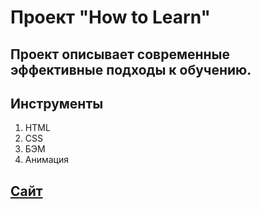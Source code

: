 # Проект "How to Learn"

## Проект описывает современные эффективные подходы к обучению.

## Инструменты

1. HTML
2. CSS
3. БЭМ
4. Анимация

## [Сайт](https://vlrtyan.github.io/how-to-learn/)
